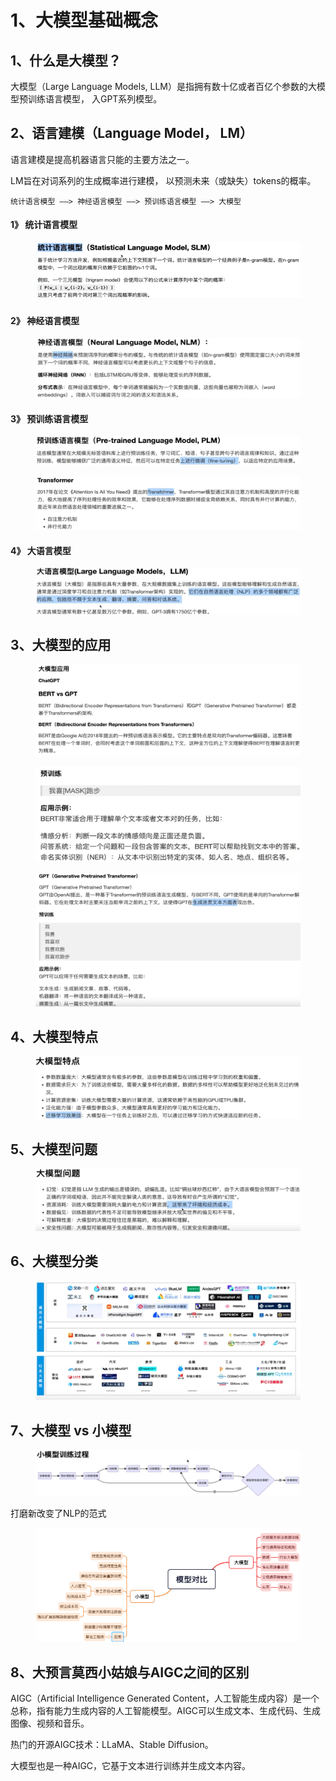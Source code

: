# 1、大模型基础概念

## 1、什么是大模型？

大模型（Large Language Models, LLM）是指拥有数十亿或者百亿个参数的大模型预训练语言模型， 入GPT系列模型。&#x20;



## 2、语言建模（Language Model， LM）

语言建模是提高机器语言只能的主要方法之一。&#x20;

LM旨在对词系列的生成概率进行建模， 以预测未来（或缺失）tokens的概率。

`统计语言模型 ——> 神经语言模型 ——> 预训练语言模型 ——> 大模型`



#### 1》 统计语言模型

<figure><img src="../../.gitbook/assets/image (4).png" alt=""><figcaption></figcaption></figure>

#### 2》 神经语言模型

<figure><img src="../../.gitbook/assets/image (1) (1).png" alt=""><figcaption></figcaption></figure>

#### 3》 预训练语言模型

<figure><img src="../../.gitbook/assets/image (2) (1).png" alt=""><figcaption></figcaption></figure>

<figure><img src="../../.gitbook/assets/image (3) (1).png" alt=""><figcaption></figcaption></figure>

#### 4》 大语言模型

<figure><img src="../../.gitbook/assets/image (4) (1).png" alt=""><figcaption></figcaption></figure>

## 3、大模型的应用

<figure><img src="../../.gitbook/assets/image (5).png" alt=""><figcaption></figcaption></figure>

<figure><img src="../../.gitbook/assets/image (6).png" alt=""><figcaption></figcaption></figure>

<figure><img src="../../.gitbook/assets/image (7).png" alt=""><figcaption></figcaption></figure>

## 4、大模型特点

<figure><img src="../../.gitbook/assets/image (8).png" alt=""><figcaption></figcaption></figure>



## 5、大模型问题

<figure><img src="../../.gitbook/assets/image (9).png" alt=""><figcaption></figcaption></figure>

## 6、大模型分类

<figure><img src="../../.gitbook/assets/image (11).png" alt=""><figcaption></figcaption></figure>

## 7、大模型 vs 小模型

<figure><img src="../../.gitbook/assets/image.png" alt=""><figcaption></figcaption></figure>

打磨新改变了NLP的范式

<figure><img src="../../.gitbook/assets/image (1).png" alt=""><figcaption></figcaption></figure>

## 8、大预言莫西小姑娘与AIGC之间的区别

AIGC（Artificial Intelligence Generated Content，人工智能生成内容）是一个总称，指有能力生成内容的人工智能模型。AIGC可以生成文本、生成代码、生成图像、视频和音乐。

热门的开源AIGC技术：LLaMA、Stable Diffusion。

大模型也是一种AIGC，它基于文本进行训练并生成文本内容。

